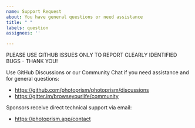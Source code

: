 ```yaml
---
name: Support Request
about: You have general questions or need assistance
title: " "
labels: question
assignees: ''

---
```


PLEASE USE GITHUB ISSUES ONLY TO REPORT CLEARLY IDENTIFIED BUGS - THANK YOU!

Use GitHub Discussions or our Community Chat if you need assistance and for general questions: 

- https://github.com/photoprism/photoprism/discussions
- https://gitter.im/browseyourlife/community

Sponsors receive direct technical support via email:

- https://photoprism.app/contact